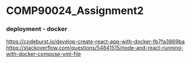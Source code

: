 # COMP90024_Assignment2
  ### deployment - docker
  https://codeburst.io/develop-create-react-app-with-docker-fb7fa3869ba
  https://stackoverflow.com/questions/54841515/node-and-react-running-with-docker-compose-yml-file
